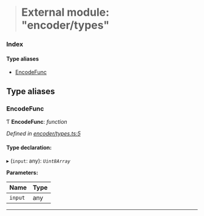 > # External module: "encoder/types"

### Index

#### Type aliases

* [EncodeFunc](_encoder_types_.md#encodefunc)

## Type aliases

###  EncodeFunc

Ƭ **EncodeFunc**: *function*

*Defined in [encoder/types.ts:5](url)*

#### Type declaration:

▸ (`input`: any): *`Uint8Array`*

**Parameters:**

Name | Type |
------ | ------ |
`input` | any |

___